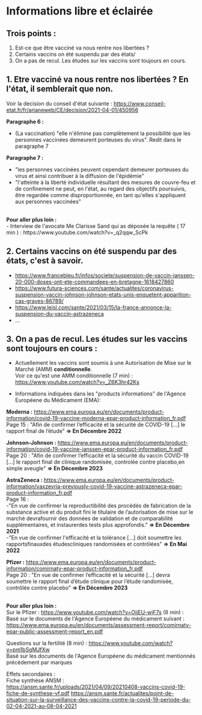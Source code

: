# Informations libre et éclairée


## Trois points : 
1. Est-ce que être vacciné va nous rentre nos libertées ?
2. Certains vaccins on été suspendu par des états/
3. On a pas de recul. Les études sur les vaccins sont toujours en cours. 

## 1. Etre vacciné va nous rentre nos libertées ? En l'état, il semblerait que non. 

Voir la decision du conseil d'état suivante : https://www.conseil-etat.fr/fr/arianeweb/CE/decision/2021-04-01/450956

<b>Paragraphe 6 : </b><br>
- (La vaccination) "elle n'élimine pas complètement la possibilité que les personnes vaccinées demeurent porteuses du virus". Redit dans le paragraphe 7<br>

<b> Paragraphe 7 : </b><br>
- "les personnes vaccinées peuvent cependant demeurer porteuses du virus et ainsi contribuer à la diffusion de l'épidémie"<br>
- "l'atteinte à la liberté individuelle résultant des mesures de couvre-feu et de confinement ne peut, en l'état, au regard des objectifs poursuivis, être regardée comme disproportionnée, en tant qu'elles s'appliquent aux personnes vaccinées"
<br>
<b>Pour aller plus loin : </b><br>
- Interview de l'avocate Me Clarisse Sand qui as déposée la requête ( 17 min ) : https://www.youtube.com/watch?v=_q2qqw_ScPk

## 2. Certains vaccins on été suspendu par des états, c'est à savoir. 

- https://www.francebleu.fr/infos/societe/suspension-de-vaccin-janssen-20-000-doses-ont-ete-commandees-en-bretagne-1618427860
- https://www.futura-sciences.com/sante/actualites/coronavirus-suspension-vaccin-johnson-johnson-etats-unis-enquetent-apparition-cas-graves-86789/
- https://www.lejsl.com/sante/2021/03/15/la-france-annonce-la-suspension-du-vaccin-astrazeneca
- ...

## 3. On a pas de recul. Les études sur les vaccins sont toujours en cours : 

- Actuellement les vaccins sont soumis à une Autorisation de Mise sur le Marché (AMM) <b>conditionnelle</b>.  <br>
Voir ce qu'est une AMM conditionnelle (7 min) : https://www.youtube.com/watch?v=_Z6K3hr42Ks <br>

- Informations indiquées dans les "products informations" de l'Agence Européene du Médicament (EMA): 

<b>Moderna :</b> https://www.ema.europa.eu/en/documents/product-information/covid-19-vaccine-moderna-epar-product-information_fr.pdf<br>
Page 15 : "Afin de confirmer l’efficacité et la sécurité de COVID-19 [...] le rapport final de l’étude" <b>=> En Décembre 2022</b>

<b>Johnson-Johnson :</b> https://www.ema.europa.eu/en/documents/product-information/covid-19-vaccine-janssen-epar-product-information_fr.pdf<br>
Page 20 : "Afin de confirmer l’efficacité et la sécurité du vaccin COVID-19 [...] le rapport final de clinique randomisée, controlée contre placebo,en simple aveugle"  <b>=> En Décembre 2023</b><br>

<b>AstraZeneca :</b> https://www.ema.europa.eu/en/documents/product-information/vaxzevria-previously-covid-19-vaccine-astrazeneca-epar-product-information_fr.pdf<br>
Page 16 : <br>
-"En vue de confirmer la reproductibilité des procédés de fabrication de la substance active et du produit fini le titulaire de l’autorisation de mise sur le marché devrafournir des données de validation et de comparabilité supplémentaires, et instaurerdes tests plus approfondis." <b>=> En Décembre 2021</b> <br>
-"En vue de confirmer l'efficacité et la tolérance [...] doit soumettre les rapportsfinauxdes étudescliniques randomisées et contrôlées" <b>=> En Mai 2022</b><br>

<b>Pfizer :</b> https://www.ema.europa.eu/en/documents/product-information/comirnaty-epar-product-information_fr.pdf<br>
Page 20 : "En vue de confirmer l’efficacité et la sécurité [...] devra soumettre le rapport final d’étude clinique pour l’étude randomisée, contrôlée contre placebo" <b>=> En Décembre 2023</b><br><br>

<b>Pour aller plus loin :</b> <br>
Sur le Pfizer : https://www.youtube.com/watch?v=OjjEU-wjF7s (8 min) : <br>
Basé sur le documents de l'Agence Européene du médicament suivant : https://www.ema.europa.eu/en/documents/assessment-report/comirnaty-epar-public-assessment-report_en.pdf

Questions sur la fertilité (8 min) : https://www.youtube.com/watch?v=pm1bSgMJfXw <br>
Basé sur les documents de l'Agence Européene du médicament mentionnés précédement par marques <br>

Effets secondaires : <br>
Fiche synthèse ANSM : https://ansm.sante.fr/uploads/2021/04/09/20210408-vaccins-covid-19-fiche-de-synthese-vf.pdf
https://ansm.sante.fr/actualites/point-de-situation-sur-la-surveillance-des-vaccins-contre-la-covid-19-periode-du-02-04-2021-au-08-04-2021
